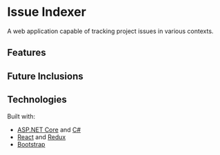 # Issue Indexer
A web application capable of tracking project issues in various contexts.

## Features

## Future Inclusions

## Technologies
Built with:
* [ASP.NET Core](https://get.asp.net/) and [C#](https://msdn.microsoft.com/en-us/library/67ef8sbd.aspx)
* [React](https://facebook.github.io/react/) and [Redux](https://redux.js.org/)
* [Bootstrap](http://getbootstrap.com/)